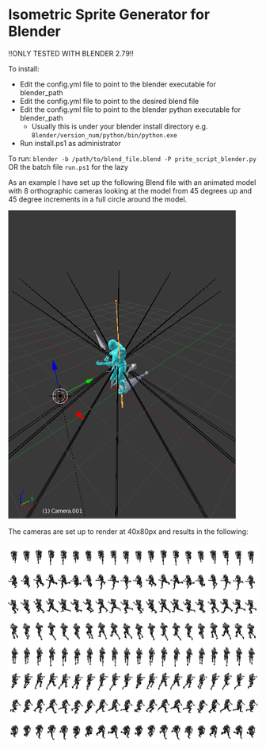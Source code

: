 # Isometric Sprite Generator for Blender


!!ONLY TESTED WITH BLENDER 2.79!!

To install:
- Edit the config.yml file to point to the blender executable for blender_path
- Edit the config.yml file to point to the desired blend file
- Edit the config.yml file to point to the blender python executable for blender_path
  - Usually this is under your blender install directory e.g. `Blender/version_num/python/bin/python.exe`
- Run install.ps1 as administrator

To run: `blender -b /path/to/blend_file.blend -P prite_script_blender.py` OR the batch file `run.ps1` for the lazy

As an example I have set up the following Blend file with an animated model with 8 orthographic cameras looking at the model from 45 degrees up and 45 degree increments in a full circle around the model.

![Image of Blender file setup in blender](/images/blender_example.PNG?raw=true)

The cameras are set up to render at 40x80px and results in the following:

![Image of spritesheet generated by tool](/images/output_example.png?raw=true)
